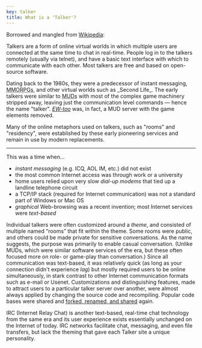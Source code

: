 ```yaml
---
key: talker
title: What is a 'Talker'?
---
```


Borrowed and mangled from [Wikipedia](https://en.wikipedia.org/wiki/Talker):

Talkers are a form of online virtual worlds in which multiple users are connected at
the same time to chat in real-time. People log in to the talkers remotely (usually
via telnet), and have a basic text interface with which to communicate with each other.
Most talkers are free and based on open-source software.

<!--more-->

<p>
Dating back to the 1980s, they were a predecessor of instant messaging,
<abbr title="Massively Multiplayer Online Role-Playing Games">MMORPGs</abbr>, and
other virtual worlds such as _Second Life_.  The early talkers were similar to
<abbr title="Multi-User Dungeons (or Dimensions)">MUDs</abbr> with most of the complex
game machinery stripped away, leaving just the communication level commands — hence
the name "talker". <a href="/codebases/ewtoo.html"><i>EW-too</i></a> was, in fact, a
MUD server with the game elements removed.
</p>

Many of the online metaphors used on talkers, such as "rooms" and "residency", were
established by these early pioneering services and remain in use by modern replacements.

-----

This was a time when...

- _instant messaging_ (e.g. ICQ, AOL IM, etc.) did not exist
- the most common Internet access was through work or a university
- home users relied upon very slow _dial-up modems_ that tied up a landline telephone circuit
- a TCP/IP stack (required for Internet communication) was not a standard part of Windows or Mac OS
- _graphical_ Web-browsing was a recent invention; most Internet services were _text-based_

Individual talkers were often customized around a _theme_, and consisted of multiple named
<q>rooms</q> that fit within the theme.  Some rooms were public, and others could be made private
for sensitive conversations.  As the name suggests, the purpose was primarily to enable casual
conversation.  (Unlike MUDs, which were similar software services of the era, but these often focused
more on role- or game-play than conversation.)  Since all communication was text-based, it was relatively
quick (as long as your connection didn't experience _lag_) but mostly required users to be
online simultaneously, in stark contrast to other Internet communication formats such as e-mail or Usenet.
Customizations and distinguishing features, made to attract users to a particular talker server over another,
were almost always applied by changing the source code and recompiling.  Popular code bases were shared
and [forked, renamed, and shared][tree] again.

IRC (Internet Relay Chat) is another text-based, real-time chat technology from the same era and its user
experience exists essentially unchanged on the Internet of today.  IRC networks facilitate chat, messaging,
and even file transfers, but lack the theming that gave each Talker site a unique personality.

[tree]: talkertree.txt
